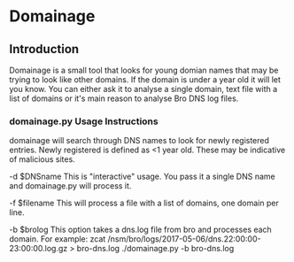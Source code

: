 # Domainage

## Introduction
Domainage is a small tool that looks for young domian names that may be trying to look like other domains. If the domain is under a year old it will let you know. You can either ask it to analyse a single domain, text file with a list of domains or it's main reason to analyse Bro DNS log files.


### domainage.py Usage Instructions

domainage will search through DNS names to look for newly registered entries. Newly registered is defined as <1 year old. These may be
indicative of malicious sites.

-d $DNSname
This is "interactive" usage. You pass it a single DNS name and domainage.py will process it.

-f $filename
This will process a file with a list of domains, one domain per line.

-b $brolog
This option takes a dns.log file from bro and processes each domain.
For example:
zcat /nsm/bro/logs/2017-05-06/dns.22\:00\:00-23\:00\:00.log.gz > bro-dns.log
./domainage.py -b bro-dns.log
